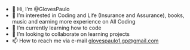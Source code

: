 - 👋 Hi, I’m @GlovesPaulo
- 👀 I’m interested in Coding and Life (Insurance and Assurance), books, music and earning more experience on All Coding
- 🌱 I’m currently learning how to code
- 💞️ I’m looking to collaborate on learning projects
- 📫 How to reach me  via e-mail glovespaulo1.gp@gmail.com 

<!---
GlovesPaulo/GlovesPaulo is a ✨ special ✨ repository because its `README.md` (this file) appears on your GitHub profile.
You can click the Preview link to take a look at your changes.
--->
